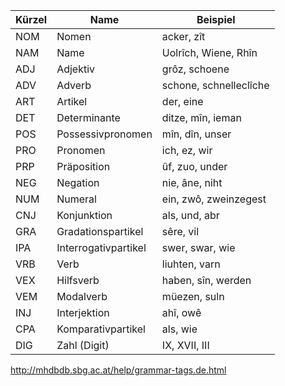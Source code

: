
|Kürzel|Name|Beispiel|
|---|---|---|
|NOM|Nomen|acker, zît|
|NAM|Name|Uolrîch, Wiene, Rhîn|
|ADJ|Adjektiv|grôz, schoene|
|ADV|Adverb|schone, schnelleclîche|
|ART|Artikel|der, eine|
|DET|Determinante|ditze, mîn, ieman|
|POS|Possessivpronomen|mîn, dîn, unser|
|PRO|Pronomen|ich, ez, wir|
|PRP|Präposition|ûf, zuo, under|
|NEG|Negation|nie, âne, niht|
|NUM|Numeral|ein, zwô, zweinzegest|
|CNJ|Konjunktion|als, und, abr|
|GRA|Gradationspartikel|sêre, vil|
|IPA|Interrogativpartikel|swer, swar, wie|
|VRB|Verb|liuhten, varn|
|VEX|Hilfsverb|haben, sîn, werden|
|VEM|Modalverb|müezen, suln|
|INJ|Interjektion|ahî, owê|
|CPA|Komparativpartikel|als, wie|
|DIG|Zahl (Digit)|IX, XVII, III|

http://mhdbdb.sbg.ac.at/help/grammar-tags.de.html 